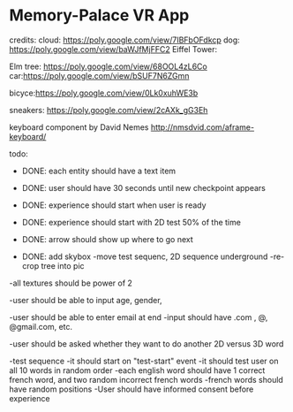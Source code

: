 # Memory-Palace VR App


credits: 
cloud: https://poly.google.com/view/7IBFbOFdkcp
dog: https://poly.google.com/view/baWJfMjFFC2
Eiffel Tower:

Elm tree: https://poly.google.com/view/68OOL4zL6Co
car:https://poly.google.com/view/bSUF7N6ZGmn

bicyce:https://poly.google.com/view/0Lk0xuhWE3b

sneakers: https://poly.google.com/view/2cAXk_gG3Eh

keyboard component by David Nemes http://nmsdvid.com/aframe-keyboard/



todo:
- DONE: each entity should have a text item 
- DONE: user should have 30 seconds until new checkpoint appears
- DONE: experience should start when user is ready
- DONE: experience should start with 2D test 50% of the time
- DONE: arrow should show up where to go next 


- DONE: add skybox
	-move test sequenc, 2D sequence underground 
-re-crop tree into pic

-all textures should be power of 2

-user should be able to input age, gender,

-user should be able to enter email at end
	-input should have .com , @, @gmail.com, etc.

-user should be asked whether they want to do another 2D versus 3D word


-test sequence
	-it should start on "test-start" event
	-it should test user on all 10 words in random order
		-each english word should have 1 correct french word, and two random incorrect french words
		-french words should have random positions
-User should have informed consent before experience

